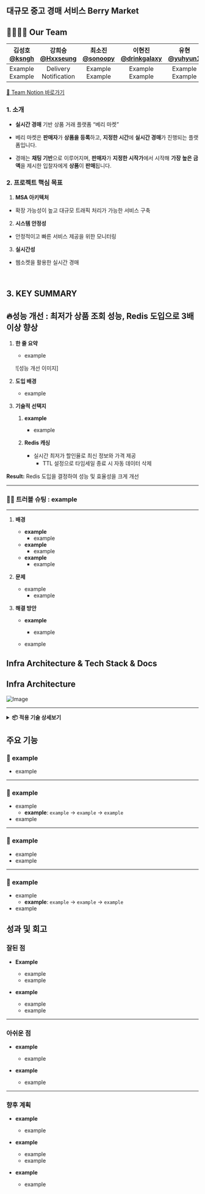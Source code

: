 ## 대규모 중고 경매 서비스 Berry Market

## 👨‍👩‍👧‍👦 Our Team

| 김성호<br>[@ksngh](https://github.com/ksngh) | 강희승<br>[@Hxxseung](https://github.com/Hxxseung) | 최소진<br>[@sonoopy](https://github.com/sonoopy) | 이현진<br>[@drinkgalaxy](https://github.com/wkdehf217) | 유현<br>[@yuhyun1](https://github.com/yuhyun1) |
|:-----------------------------------------:|:-----------------------------------------------:|:-----------------------------------------------:|:-------------------------------------------------:|:-------------------------------------------------:|
|            Example<br>Example            |            Delivery<br>Notification             |                     Example<br>Example                     |                   Example<br>Example                   |                   Example<br>Example                   |

[📆 Team Notion 바로가기](https)<br>


### 1. 소개
- **실시간 경매** 기반 상품 거래 플랫폼 “베리 마켓”

- 베리 마켓은 **판매자**가 **상품을 등록**하고, **지정한 시간**에 **실시간 경매**가 진행되는 플랫폼입니다.

- 경매는 **채팅 기반**으로 이루어지며, **판매자**가 **지정한 시작가**에서 시작해 **가장 높은 금액**을 제시한 입찰자에게 **상품**이 **판매**됩니다.

### 2. 프로젝트 핵심 목표
1. **MSA 아키텍처**
- 확장 가능성이 높고 대규모 트래픽 처리가 가능한 서비스 구축
2. **시스템 안정성**
- 안정적이고 빠른 서비스 제공을 위한 모니터링
3. **실시간성**
- 웹소켓을 활용한 실시간 경매
<br>

## 3. KEY SUMMARY

🔥**성능 개선 : 최저가 상품 조회 성능, Redis 도입으로 3배 이상 향상**
---

1. **한 줄 요약**
    - example

   ![성능 개선 이미지]

2. **도입 배경**
    - example

3. **기술적 선택지**

    1. **example**
        - example

    2. **Redis 캐싱**
        - 실시간 최저가 할인율로 최신 정보와 가격 제공
          - TTL 설정으로 타임세일 종료 시 자동 데이터 삭제
          
**Result:** Redis 도입을 결정하여 성능 및 효율성을 크게 개선

---

### 🏌🏻 **트러블 슈팅 : example**

---

1. **배경**
    - **example**
        - example
    - **example**
        - example
    - **example**
        - example

2. **문제**
    - example
        - example

3. **해결 방안**
    - **example**
        - example

    - example

## Infra Architecture & Tech  Stack & Docs

## Infra Architecture
![Image](https://github.com/user-attachments/assets/f7d5fbea-6724-40e5-bed3-f5d3823aa4f5)

---
 <details><summary><b>📦 적용 기술 상세보기</b></summary>

### 📚 STACKS

### Communication
<img src="https://img.shields.io/badge/notion-000000?style=flat&logo=notion&logoColor=white"/><img src="https://img.shields.io/badge/slack-4A154B?style=flat&logo=slack&logoColor=white"/><br>
---
### Project
<img src="https://img.shields.io/badge/MSA -535D6C?style=flat&logo=awesomewm&logoColor=white"/> <img src="https://img.shields.io/badge/Apache Kafka-%3333333.svg?style=flat&logo=Apache Kafka&logoColor=white"> <img src="https://img.shields.io/badge/Mysql -4169E1?style=flat&logo=Mysql&logoColor=white"/> <img src="https://img.shields.io/badge/QueryDSL-5395FD?style=flat&logo=QueryDSL&logoColor=white"/> <img src="https://img.shields.io/badge/Docker -2496ED?style=flat&logo=docker&logoColor=white"/> <img src="https://img.shields.io/badge/springboot 3.4-6DB33F?style=flat&logo=springboot&logoColor=white"/><br>
<img src="https://img.shields.io/badge/Java -C70D2C?style=flat&logo=java&logoColor=white"/> <img src="https://img.shields.io/badge/grafana-%23F46800.svg?style=flat&logo=grafana&logoColor=white"> <img src="https://img.shields.io/badge/redis -FF4438?style=flat&logo=redis&logoColor=white"/> <img src="https://img.shields.io/badge/postman-FF6C37?style=flat&logo=postman&logoColor=white"/> <img src="https://img.shields.io/badge/Prometheus-E6522C?style=flat&logo=Prometheus&logoColor=white"> <img src="https://img.shields.io/badge/Zipkin -FE5F50?style=flat&logo=Zipkin&logoColor=white"/></br>

## Docs
[📘 Table](https://sneaky-prawn-eed.notion.site/16a1ee33c5058026a624ea41ed19f579?pvs=4)<br>
[📙 Api](https://sneaky-prawn-eed.notion.site/API-1681ee33c5058094a918e752923e64e9?pvs=4)
---
## ERD
![Image](https://github.com/user-attachments/assets/1e41519d-d24c-49a3-b42b-23ad1d7eb623)
<br>
---
</details>

## 주요 기능

### 🍁 **example**
- example

---

### 🍁 **example**
- example
    - **example**: `example` → `example` → `example`
- example

---

### 🍁 **example**
- example
- example

---

### 🍁 **example**
- example
    - **example**: `example` → `example` → `example`
- example

## 성과 및 회고

### 잘된 점
- **Example**
   - example
   - example

- **example**
   - example
   - example

---

### 아쉬운 점
- **example**
   - example

- **example**
   - example

---

### 향후 계획
- **example**
   - example

- **example**
   - example
   - example

- **example**
   - example
